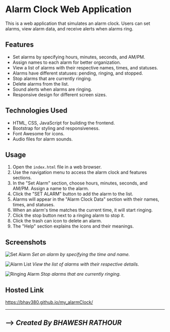 # Alarm Clock Web Application

This is a web application that simulates an alarm clock. Users can set alarms, view alarm data, and receive alerts when alarms ring.

## Features

- Set alarms by specifying hours, minutes, seconds, and AM/PM.
- Assign names to each alarm for better organization.
- View a list of alarms with their respective names, times, and statuses.
- Alarms have different statuses: pending, ringing, and stopped.
- Stop alarms that are currently ringing.
- Delete alarms from the list.
- Sound alerts when alarms are ringing.
- Responsive design for different screen sizes.

## Technologies Used

- HTML, CSS, JavaScript for building the frontend.
- Bootstrap for styling and responsiveness.
- Font Awesome for icons.
- Audio files for alarm sounds.

## Usage

1. Open the `index.html` file in a web browser.
2. Use the navigation menu to access the alarm clock and features sections.
3. In the "Set Alarm" section, choose hours, minutes, seconds, and AM/PM. Assign a name to the alarm.
4. Click the "SET ALARM" button to add the alarm to the list.
5. Alarms will appear in the "Alarm Clock Data" section with their names, times, and statuses.
6. When an alarm's time matches the current time, it will start ringing.
7. Click the stop button next to a ringing alarm to stop it.
8. Click the trash can icon to delete an alarm.
9. The "Help" section explains the icons and their meanings.

## Screenshots

![Set Alarm](https://github.com/yourusername/yourrepository/blob/main/screenshots/set_alarm.png)
*Set an alarm by specifying the time and name.*

![Alarm List](https://github.com/yourusername/yourrepository/blob/main/screenshots/alarm_list.png)
*View the list of alarms with their respective details.*

![Ringing Alarm](https://github.com/yourusername/yourrepository/blob/main/screenshots/ringing_alarm.png)
*Stop alarms that are currently ringing.*



## Hosted Link  

https://bhav380.github.io/my_alarmClock/

---

## --> _Created_  _By_ _BHAWESH_ _RATHOUR_





